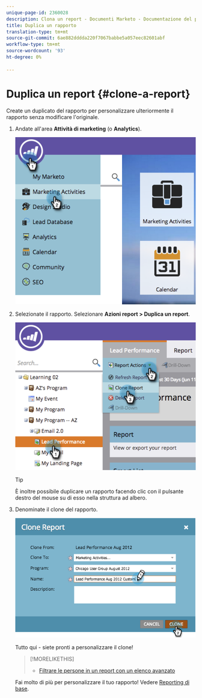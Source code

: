 ```yaml
---
unique-page-id: 2360028
description: Clona un report - Documenti Marketo - Documentazione del prodotto
title: Duplica un rapporto
translation-type: tm+mt
source-git-commit: 6ae882dddda220f7067babbe5a057eec82601abf
workflow-type: tm+mt
source-wordcount: '93'
ht-degree: 0%

---
```



# Duplica un report {#clone-a-report}

Create un duplicato del rapporto per personalizzare ulteriormente il rapporto senza modificare l&#39;originale.

1. Andate all&#39;area **Attività di marketing** (o **Analytics**).

   ![](assets/image2014-9-16-14-3a23-3a46.png)

1. Selezionate il rapporto. Selezionare **Azioni report > Duplica un report**.

   ![](assets/image2014-9-16-14-3a23-3a53.png)

   >[!TIP]
   >
   >È inoltre possibile duplicare un rapporto facendo clic con il pulsante destro del mouse su di esso nella struttura ad albero.

1. Denominate il clone del rapporto.

   ![](assets/image2014-9-16-14-3a23-3a57.png)

   Tutto qui - siete pronti a personalizzare il clone!

   >[!MORELIKETHIS]
   >
   >
   >    
   >    
   >    * [Filtrare le persone in un report con un elenco avanzato](../../../../product-docs/reporting/basic-reporting/editing-reports/filter-people-in-a-report-with-a-smart-list.md)


   Fai molto di più per personalizzare il tuo rapporto! Vedere [Reporting di base](https://docs.marketo.com/display/docs/basic+reporting).

